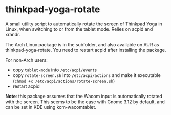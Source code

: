 thinkpad-yoga-rotate
====================

A small utility script to automatically rotate the screen of Thinkpad Yoga in Linux, when switching to or from the tablet mode. Relies on acpid and xrandr. 

The Arch Linux package is in the subfolder, and also available on AUR as thinkpad-yoga-rotate. You need to restart acpid after installing the package.

For non-Arch users:
  - copy `tablet-mode` into `/etc/acpi/events`
  - copy `rotate-screen.sh` into `/etc/acpi/actions` and make it executable (`chmod +x /etc/acpi/actions/rotate-screen.sh`)
  - restart acpid

**Note**: this package assumes that the Wacom input is automatically rotated with the screen. This seems to be the case with Gnome 3.12 by default, and can be set in KDE using kcm-wacomtablet.
